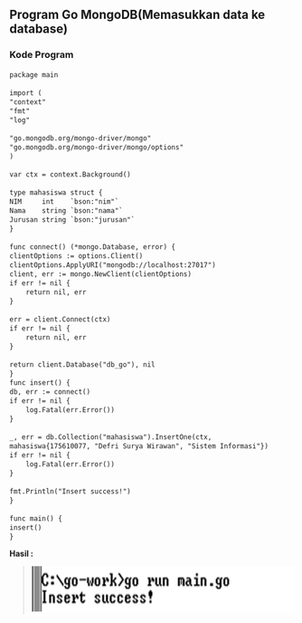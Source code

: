 ## Program Go MongoDB(Memasukkan data ke database)

### Kode Program

    package main

    import (
	"context"
	"fmt"
	"log"

	"go.mongodb.org/mongo-driver/mongo"
	"go.mongodb.org/mongo-driver/mongo/options"
    )

    var ctx = context.Background()

    type mahasiswa struct {
	NIM     int    `bson:"nim"`
	Nama    string `bson:"nama"`
	Jurusan string `bson:"jurusan"`
    }

    func connect() (*mongo.Database, error) {
	clientOptions := options.Client()
	clientOptions.ApplyURI("mongodb://localhost:27017")
	client, err := mongo.NewClient(clientOptions)
	if err != nil {
		return nil, err
	}

	err = client.Connect(ctx)
	if err != nil {
		return nil, err
	}

	return client.Database("db_go"), nil
    }
    func insert() {
	db, err := connect()
	if err != nil {
		log.Fatal(err.Error())
	}

	_, err = db.Collection("mahasiswa").InsertOne(ctx, mahasiswa{175610077, "Defri Surya Wirawan", "Sistem Informasi"})
	if err != nil {
		log.Fatal(err.Error())
	}

	fmt.Println("Insert success!")
    }

    func main() {
	insert()
    }



**Hasil :**

>![Hasil](https://github.com/defri-surya/tekn-cloud-computing/blob/master/Minggu-06/Latihan/Contoh%20Program%20Go/MongoDB/mongodb(1).png)